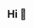 ## Hi 👋

<!--

I am a 17-year-old student currently studying Information and Communication Technology at Gradia.
In my free time, I enjoy working on various creative projects, particularly in video game development.
I am also an avid guitar player with a passion for music.
My strengths lie in my calm demeanor, strong work ethic, and dedication to continuously improving my skills.
Whether it's building new projects or creating music, I approach everything I do with focus and enthusiasm.

[tic-tac-toe](https://github.com/Gradia-Ohjelmistokehitys-2023/graafiset-k-ytt-liittym-t-SavimakiLuka/tree/main/120_Omatyo/J%C3%A4tk%C3%A4shakki)
- 🔭 I’m currently working on ...
- 🌱 I’m currently learning C# using visual studio.
- 👯 I’m looking to collaborate on ...
- 🤔 I’m looking for help with ...
- 💬 Ask me about ...
- 📫 How to reach me: ...
- 😄 Pronouns: ...
<img src="https://www.pngwing.com/en/free-png-athow">
-->
